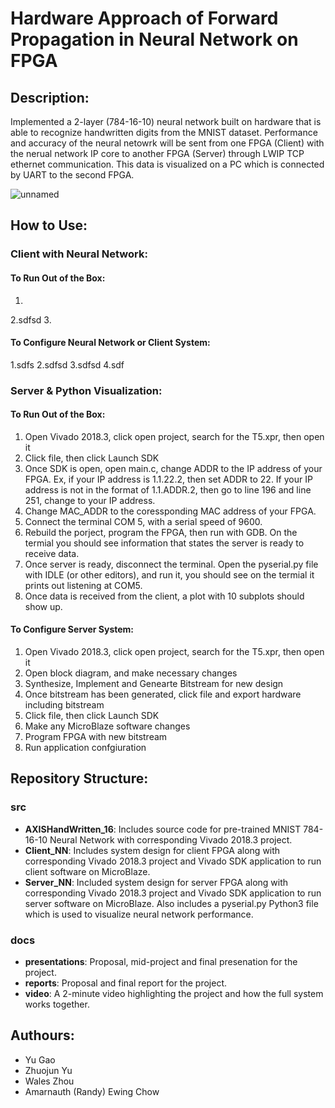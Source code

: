 # Hardware Approach of Forward Propagation in Neural Network on FPGA

## Description:
Implemented a 2-layer (784-16-10) neural network built on hardware that is able to recognize handwritten digits from the MNIST dataset. Performance and accuracy of the neural netowrk will be sent from one FPGA (Client) with the nerual network IP core to another FPGA (Server) through LWIP TCP ethernet communication. This data is visualized on a PC which is connected by UART to the second FPGA.

![unnamed](https://user-images.githubusercontent.com/71918289/114693748-e9dec000-9ce7-11eb-8b89-381dd94d94c1.png)


## How to Use:
### Client with Neural Network:
#### To Run Out of the Box:
1.
2.sdfsd
3.

#### To Configure Neural Network or Client System:
1.sdfs
2.sdfsd
3.sdfsd
4.sdf

### Server & Python Visualization:
#### To Run Out of the Box:
1. Open Vivado 2018.3, click open project, search for the T5.xpr, then open it
2. Click file, then click Launch SDK
3. Once SDK is open, open main.c, change ADDR to the IP address of your FPGA. Ex, if your IP address is 1.1.22.2, then set ADDR to 22. If your IP address is not in the format of 1.1.ADDR.2, then go to line 196 and line 251, change to your IP address.
4. Change MAC_ADDR to the coressponding MAC address of your FPGA. 
5. Connect the terminal COM 5, with a serial speed of 9600.
6. Rebuild the porject, program the FPGA, then run with GDB. On the termial you should see information that states the server is ready to receive data.
7. Once server is ready, disconnect the terminal. Open the pyserial.py file with IDLE (or other editors), and run it, you should see on the termial it prints out listening at COM5.
8. Once data is received from the client, a plot with 10 subplots should show up.

#### To Configure Server System:
1. Open Vivado 2018.3, click open project, search for the T5.xpr, then open it
2. Open block diagram, and make necessary changes
3. Synthesize, Implement and Genearte Bitstream for new design
4. Once bitstream has been generated, click file and export hardware including bitstream
5. Click file, then click Launch SDK
6. Make any MicroBlaze software changes
7. Program FPGA with new bitstream
8. Run application confgiuration

## Repository Structure:
### src
- **AXISHandWritten_16**: Includes source code for pre-trained MNIST 784-16-10 Neural Network with corresponding Vivado 2018.3 project.
- **Client_NN**: Includes system design for client FPGA along with corresponding Vivado 2018.3 project and Vivado SDK application to run client software on MicroBlaze.
- **Server_NN**: Included system design for server FPGA along with corresponding Vivado 2018.3 project and Vivado SDK application to run server software on MicroBlaze. Also includes a pyserial.py Python3 file which is used to visualize neural network performance.

### docs
- **presentations**: Proposal, mid-project and final presenation for the project.
- **reports**: Proposal and final report for the project.
- **video**: A 2-minute video highlighting the project and how the full system works together.

## Authours:
- Yu Gao
- Zhuojun Yu
- Wales Zhou
- Amarnauth (Randy) Ewing Chow


